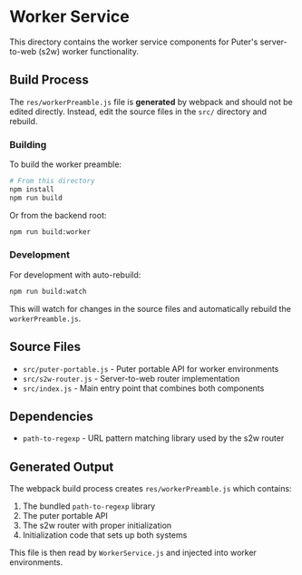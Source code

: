 # Worker Service

This directory contains the worker service components for Puter's server-to-web (s2w) worker functionality.

## Build Process

The `res/workerPreamble.js` file is **generated** by webpack and should not be edited directly. Instead, edit the source files in the `src/` directory and rebuild.

### Building

To build the worker preamble:

```bash
# From this directory
npm install
npm run build
```

Or from the backend root:

```bash
npm run build:worker
```

### Development

For development with auto-rebuild:

```bash
npm run build:watch
```

This will watch for changes in the source files and automatically rebuild the `workerPreamble.js`.

## Source Files

- `src/puter-portable.js` - Puter portable API for worker environments
- `src/s2w-router.js` - Server-to-web router implementation
- `src/index.js` - Main entry point that combines both components

## Dependencies

- `path-to-regexp` - URL pattern matching library used by the s2w router

## Generated Output

The webpack build process creates `res/workerPreamble.js` which contains:
1. The bundled `path-to-regexp` library
2. The puter portable API
3. The s2w router with proper initialization
4. Initialization code that sets up both systems

This file is then read by `WorkerService.js` and injected into worker environments. 